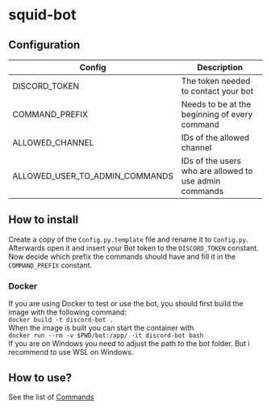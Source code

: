 # squid-bot

## Configuration
| Config | Description |
|---|---|
| DISCORD_TOKEN | The token needed to contact your bot |
| COMMAND_PREFIX | Needs to be at the beginning of every command |
| ALLOWED_CHANNEL | IDs of the allowed channel |
| ALLOWED_USER_TO_ADMIN_COMMANDS | IDs of the users who are allowed to use admin commands |

## How to install

Create a copy of the `Config.py.template` file and rename it to `Config.py`. Afterwards open it and insert your Bot token to the `DISCORD_TOKEN` constant. Now decide which prefix the commands should have and fill it in the `COMMAND_PREFIX` constant.

### Docker
If you are using Docker to test or use the bot, you should first build the image with the following command:  
`docker build -t discord-bot .`  
When the image is built you can start the container with  
`docker run --rm -v $PWD/bot:/app/ -it discord-bot bash`  
If you are on Windows you need to adjust the path to the bot folder. But i recommend to use WSL on Windows.

## How to use?
See the list of [Commands](COMMANDS.md)